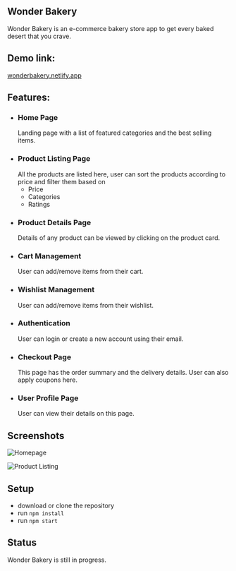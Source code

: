 ## Wonder Bakery

Wonder Bakery is an e-commerce bakery store app to get every baked desert that you crave.

## Demo link:

[wonderbakery.netlify.app](https://wonderbakery.netlify.app)

## Features:

- ### Home Page
  Landing page with a list of featured categories and the best selling items.
- ### Product Listing Page
  All the products are listed here, user can sort the products according to price and filter them based on
  - Price
  - Categories
  - Ratings
- ### Product Details Page
  Details of any product can be viewed by clicking on the product card.
- ### Cart Management
  User can add/remove items from their cart.
- ### Wishlist Management
  User can add/remove items from their wishlist.
- ### Authentication
  User can login or create a new account using their email.
- ### Checkout Page
  This page has the order summary and the delivery details. User can also apply coupons here.
- ### User Profile Page
  User can view their details on this page.

## Screenshots

![Homepage](https://netlify-cocoon.netlify.app/.netlify/functions/fetch?code=307&path=eyJzaXRlX2lkIjoiOWIxYzBkYmEtMmEwMS00MTRlLTk2YmEtODljMWM1MmFkZDYwIiwiZGVwbG95X2lkIjoiNjI0ZWQ3NWYyMGU5YjMwMDA4ODhmMjEwIiwiaWQiOiI5ZmY5NGQzOC0yYTk0LTQxMzgtOTBjNS0yMTc4NmNjOWY1ZjkifQ==)

![Product Listing](https://netlify-cocoon.netlify.app/.netlify/functions/fetch?code=307&path=eyJzaXRlX2lkIjoiOWIxYzBkYmEtMmEwMS00MTRlLTk2YmEtODljMWM1MmFkZDYwIiwiZGVwbG95X2lkIjoiNjI0ZWQ3NWYyMGU5YjMwMDA4ODhmMjEwIiwiaWQiOiI5NjBlMDViNy00MGEzLTRiNDctYjU2OC0zZjJmNjAxMTZkMGUifQ==)

## Setup

- download or clone the repository
- run `npm install`
- run `npm start`

## Status

Wonder Bakery is still in progress.

